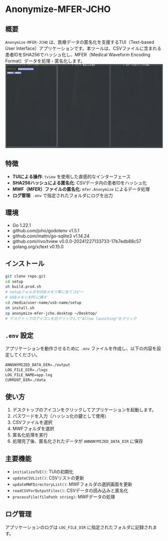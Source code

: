 # Anonymize-MFER-JCHO

## 概要
`Anonymize-MFER-JCHO` は、医療データの匿名化を支援するTUI（Text-based User Interface）アプリケーションです。本ツールは、CSVファイルに含まれる患者IDをSHA256でハッシュ化し、MFER（Medical Waveform Encoding Format）データを処理・匿名化します。
![実行時のスクリーンショット](doc/image.png)

## 特徴
- **TUIによる操作**: `tview` を使用した直感的なインターフェース
- **SHA256ハッシュによる匿名化**: CSVデータ内の患者IDをハッシュ化
- **MWF（MFER）ファイルの匿名化**: `mfer.Anonymize` によるデータ処理
- **ログ管理**: `.env` で指定されたフォルダにログを出力

## 環境
- Go 1.22.1
- github.com/joho/godotenv v1.5.1
- github.com/mattn/go-sqlite3 v1.14.24
- github.com/rivo/tview v0.0.0-20241227133733-17b7edb88c57
- golang.org/x/text v0.15.0

## インストール
```sh
git clone repo.git
cd setup
sh build.prod.sh
# setupフォルダをUSBメモリ等に全てコピー
# USBメモリをPCに挿す
cd /media/user-name/usb-name/setup
sh install.sh
cp anonymize-mfer-jcho.desktop ~/Desktop/
# デスクトップのアイコンを右クリックして"Allow launching"をクリック
```

## `.env` 設定
アプリケーションを動作させるために `.env` ファイルを作成し、以下の内容を設定してください。

```
ANNONYMIZED_DATA_DIR=./output
LOG_FILE_DIR=./logs
LOG_FILE_NAME=app.log
CURRENT_DIR=./data
```

## 使い方
1. デスクトップのアイコンをクリックしてアプリケーションを起動します。
2. パスワードを入力（ハッシュ化の鍵として使用）
3. CSVファイルを選択
4. MWFフォルダを選択
5. 匿名化処理を実行
6. 処理完了後、匿名化されたデータが `ANNONYMIZED_DATA_DIR` に保存

## 主要機能
- `initializeTUI()`: TUIの初期化
- `updateCSVList()`: CSVリストの更新
- `updateMWFDirectoryList()`: MWFフォルダの選択画面を更新
- `readCSVForOutputFiles()`: CSVデータの読み込みと匿名化
- `processFile(filePath string)`: MWFデータの処理

## ログ管理
アプリケーションのログは `LOG_FILE_DIR` に指定されたフォルダに記録されます。
